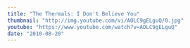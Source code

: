 ```yaml
---
title: "The Thermals: I Don't Believe You"
thumbnail: "http://img.youtube.com/vi/AOLC9gELguQ/0.jpg"
youtube: "https://www.youtube.com/watch?v=AOLC9gELguQ"
date: "2010-08-20"
---
```


